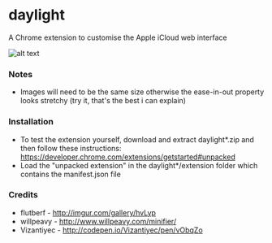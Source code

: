# daylight
A Chrome extension to customise the Apple iCloud web interface

![alt text](https://github.com/Marmatee/daylight/blob/master/screenshots/screenshot-0.0.2.gif?raw=true "daylight")

### Notes
- Images will need to be the same size otherwise the ease-in-out property looks stretchy (try it, that's the best i can explain)

### Installation
- To test the extension yourself, download and extract daylight*.zip and then follow these instructions: https://developer.chrome.com/extensions/getstarted#unpacked
- Load the "unpacked extension" in the daylight*/extension folder which contains the manifest.json file

### Credits
- flutberf - http://imgur.com/gallery/hvLyp
- willpeavy - http://www.willpeavy.com/minifier/
- Vizantiyec - http://codepen.io/Vizantiyec/pen/vObqZo
